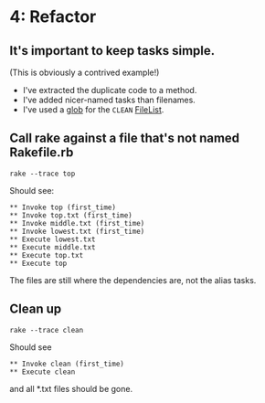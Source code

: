 # 4: Refactor

## It's important to keep tasks simple.

(This is obviously a contrived example!)

* I've extracted the duplicate code to a method.
* I've added nicer-named tasks than filenames.
* I've used a [glob](http://rake.rubyforge.org/classes/Rake/FileList.html#M000150) for the `CLEAN` [FileList](http://rake.rubyforge.org/classes/Rake/FileList.html).

## Call rake against a file that's not named Rakefile.rb

```shell
rake --trace top
```

Should see:
```
** Invoke top (first_time)
** Invoke top.txt (first_time)
** Invoke middle.txt (first_time)
** Invoke lowest.txt (first_time)
** Execute lowest.txt
** Execute middle.txt
** Execute top.txt
** Execute top
```

The files are still where the dependencies are, not the alias tasks.

## Clean up
```
rake --trace clean
```

Should see
```
** Invoke clean (first_time)
** Execute clean
```
and all *.txt files should be gone.
